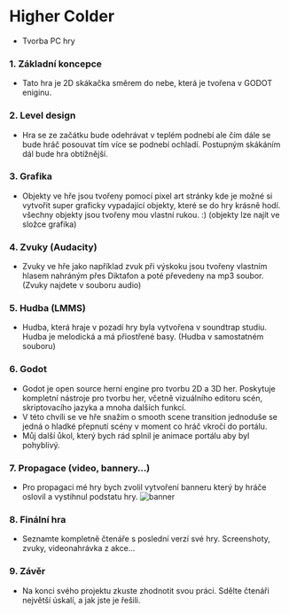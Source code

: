# Higher Colder 

- Tvorba PC hry 

### 1. Základní koncepce

- Tato hra je 2D skákačka směrem do nebe, která je tvořena v GODOT eniginu. 

### 2. Level design

- Hra se ze začátku bude odehrávat v teplém podnebí ale čím dále se bude hráč posouvat tím více se podnebí ochladí. Postupným skákáním dál bude hra obtížnější.  

### 3. Grafika

- Objekty ve hře jsou tvořeny pomocí pixel art stránky kde je možné si vytvořit super graficky vypadající objekty, které se do hry krásně hodí. všechny objekty jsou tvořeny mou vlastní rukou. :) (objekty lze najít ve složce grafika) 

### 4. Zvuky (Audacity)

- Zvuky ve hře jako například zvuk při výskoku jsou tvořeny vlastním hlasem nahráným přes Diktafon a poté převedeny na mp3 soubor. (Zvuky najdete v souboru audio) 

### 5. Hudba (LMMS)

- Hudba, která hraje v pozadí hry byla vytvořena v soundtrap studiu. Hudba je melodická a má přiostřené basy. (Hudba v samostatném souboru)  

### 6. Godot

- Godot je open source herní engine pro tvorbu 2D a 3D her. Poskytuje kompletní nástroje pro tvorbu her, včetně vizuálního editoru scén, skriptovacího jazyka a mnoha dalších funkcí.
- V této chvíli se ve hře snažím o smooth scene transition jednoduše se jedná o hladké přepnutí scény v moment co hráč vkročí do portálu. 
- Můj další ůkol, který bych rád splnil je animace portálu aby byl pohyblivý. 
### 7. Propagace (video, bannery…)

- Pro propagaci mé hry bych zvolil vytvoření banneru který by hráče oslovil a vystihnul podstatu hry.
![banner](https://user-images.githubusercontent.com/90351003/228381657-56438461-c4a3-4109-9c3a-d10eab2143fb.png)
### 8. Finální hra

- Seznamte kompletně čtenáře s poslední verzí své hry. Screenshoty, zvuky, videonahrávka z akce…

### 9. Závěr

- Na konci svého projektu zkuste zhodnotit svou práci. Sdělte čtenáři největší úskalí, a jak jste je řešili.
